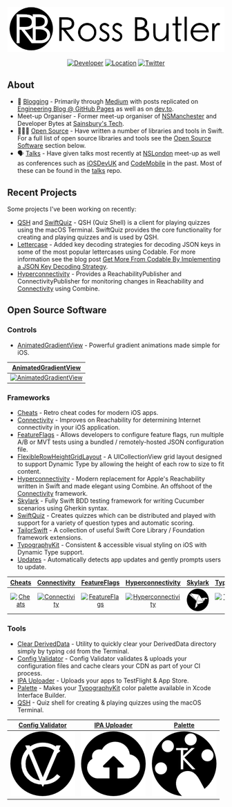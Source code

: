 ![Ross Butler](https://github.com/rwbutler/rwbutler/raw/master/docs/images/rwbutler-banner.png)

<div align="center">

[![Developer](https://img.shields.io/badge/📱%20developer-iOS-purple)](https://www.apple.com/uk/ios/ios-13/)
[![Location](https://img.shields.io/badge/📍%20location-London-brightgreen)](https://en.wikipedia.org/wiki/London)
[![Twitter](https://img.shields.io/badge/twitter-@ross_w_butler-blue.svg?style=flat)](https://twitter.com/ross_w_butler)

</div>

## About

- 📖 [Blogging](https://medium.com/@rwbutler) - Primarily through [Medium](https://medium.com/@rwbutler) with posts replicated on [Engineering Blog @ GitHub Pages](https://rwbutler.github.io) as well as on [dev.to](https://dev.to/rwbutler).
- Meet-up Organiser - Former meet-up organiser of [NSManchester](https://www.meetup.com/NSManchester/) and Developer Bytes at [Sainsbury's Tech](https://github.com/jsainsburyplc).
- 👨🏻‍💻 [Open Source](#open-source-software) - Have written a number of libraries and tools in Swift. For a full list of open source libraries and tools see the [Open Source Software](#open-source-software) section below.
- 🗣 [Talks](https://github.com/rwbutler/talks) - Have given talks most recently at [NSLondon](https://www.meetup.com/NSLondon/) meet-up as well as conferences such as [iOSDevUK](http://www.iosdevuk.com) and [CodeMobile](https://www.codemobile.co.uk) in the past. Most of these can be found in the [talks](https://github.com/rwbutler/talks) repo.

## Recent Projects

Some projects I've been working on recently:

- [QSH](https://github.com/rwbutler/QSH) and [SwiftQuiz](https://github.com/rwbutler/SwiftQuiz) - QSH (Quiz Shell) is a client for playing quizzes using the macOS Terminal. SwiftQuiz provides the core functionality for creating and playing quizzes and is used by QSH.
- [Lettercase](https://github.com/rwbutler/Lettercase) - Added  key decoding strategies for decoding JSON keys in some of the most popular lettercases using Codable. For more information see the blog post [Get More From Codable By Implementing a JSON Key Decoding Strategy](https://medium.com/@rwbutler/supercharge-codable-by-implementing-a-json-key-decoding-strategy-a46fedacabc4).
- [Hyperconnectivity](https://github.com/rwbutler/Hyperconnectivity) - Provides a ReachabilityPublisher and ConnectivityPublisher for monitoring changes in Reachability and [Connectivity](https://github.com/rwbutler/Connectivity) using Combine.

## Open Source Software

### Controls

* [AnimatedGradientView](https://github.com/rwbutler/AnimatedGradientView) - Powerful gradient animations made simple for iOS.

|[AnimatedGradientView](https://github.com/rwbutler/AnimatedGradientView) |
|:-------------------------:|
|[![AnimatedGradientView](https://raw.githubusercontent.com/rwbutler/AnimatedGradientView/master/docs/images/animated-gradient-view-logo.png)](https://github.com/rwbutler/AnimatedGradientView) 

### Frameworks

* [Cheats](https://github.com/rwbutler/Cheats) - Retro cheat codes for modern iOS apps.
* [Connectivity](https://github.com/rwbutler/Connectivity) - Improves on Reachability for determining Internet connectivity in your iOS application.
* [FeatureFlags](https://github.com/rwbutler/FeatureFlags) - Allows developers to configure feature flags, run multiple A/B or MVT tests using a bundled / remotely-hosted JSON configuration file.
* [FlexibleRowHeightGridLayout](https://github.com/rwbutler/FlexibleRowHeightGridLayout) - A UICollectionView grid layout designed to support Dynamic Type by allowing the height of each row to size to fit content.
* [Hyperconnectivity](https://github.com/rwbutler/Hyperconnectivity) - Modern replacement for Apple's Reachability written in Swift and made elegant using Combine. An offshoot of the [Connectivity](https://github.com/rwbutler/Connectivity) framework.
* [Skylark](https://github.com/rwbutler/Skylark) - Fully Swift BDD testing framework for writing Cucumber scenarios using Gherkin syntax.
* [SwiftQuiz](https://github.com/rwbutler/swift-quiz) - Creates quizzes which can be distributed and played with support for a variety of question types and automatic scoring.
* [TailorSwift](https://github.com/rwbutler/TailorSwift) - A collection of useful Swift Core Library / Foundation framework extensions.
* [TypographyKit](https://github.com/rwbutler/TypographyKit) - Consistent & accessible visual styling on iOS with Dynamic Type support.
* [Updates](https://github.com/rwbutler/Updates) - Automatically detects app updates and gently prompts users to update.

|[Cheats](https://github.com/rwbutler/Cheats) |[Connectivity](https://github.com/rwbutler/Connectivity) | [FeatureFlags](https://github.com/rwbutler/FeatureFlags) | [Hyperconnectivity](https://github.com/rwbutler/Hyperconnectivity) | [Skylark](https://github.com/rwbutler/Skylark) | [TypographyKit](https://github.com/rwbutler/TypographyKit) | [Updates](https://github.com/rwbutler/Updates) |
|:-------------------------:|:-------------------------:|:-------------------------:|:-------------------------:|:-------------------------:|:-------------------------:|:-------------------------:|
|[![Cheats](https://raw.githubusercontent.com/rwbutler/Cheats/master/docs/images/cheats-logo.png)](https://github.com/rwbutler/Cheats) |[![Connectivity](https://github.com/rwbutler/Connectivity/raw/master/ConnectivityLogo.png)](https://github.com/rwbutler/Connectivity) | [![FeatureFlags](https://raw.githubusercontent.com/rwbutler/FeatureFlags/master/docs/images/feature-flags-logo.png)](https://github.com/rwbutler/FeatureFlags) | [![Hyperconnectivity](https://raw.githubusercontent.com/rwbutler/Hyperconnectivity/master/docs/images/hyperconnectivity-logo.png)](https://github.com/rwbutler/Hyperconnectivity) | [![Skylark](https://github.com/rwbutler/Skylark/raw/master/SkylarkLogo.png)](https://github.com/rwbutler/Skylark) | [![TypographyKit](https://raw.githubusercontent.com/rwbutler/TypographyKit/master/docs/images/typography-kit-logo.png)](https://github.com/rwbutler/TypographyKit) | [![Updates](https://raw.githubusercontent.com/rwbutler/Updates/master/docs/images/updates-logo.png)](https://github.com/rwbutler/Updates)

### Tools

* [Clear DerivedData](https://github.com/rwbutler/ClearDerivedData) - Utility to quickly clear your DerivedData directory simply by typing `cdd` from the Terminal.
* [Config Validator](https://github.com/rwbutler/ConfigValidator) - Config Validator validates & uploads your configuration files and cache clears your CDN as part of your CI process.
* [IPA Uploader](https://github.com/rwbutler/IPAUploader) - Uploads your apps to TestFlight & App Store.
* [Palette](https://github.com/rwbutler/TypographyKitPalette) - Makes your [TypographyKit](https://github.com/rwbutler/TypographyKit) color palette available in Xcode Interface Builder.
* [QSH](https://github.com/rwbutler/QSH) - Quiz shell for creating & playing quizzes using the macOS Terminal.

|[Config Validator](https://github.com/rwbutler/ConfigValidator) | [IPA Uploader](https://github.com/rwbutler/IPAUploader) | [Palette](https://github.com/rwbutler/TypographyKitPalette)|
|:-------------------------:|:-------------------------:|:-------------------------:|
|[![Config Validator](https://raw.githubusercontent.com/rwbutler/ConfigValidator/master/docs/images/config-validator-logo.png)](https://github.com/rwbutler/ConfigValidator) | [![IPA Uploader](https://raw.githubusercontent.com/rwbutler/IPAUploader/master/docs/images/ipa-uploader-logo.png)](https://github.com/rwbutler/IPAUploader) | [![Palette](https://raw.githubusercontent.com/rwbutler/TypographyKitPalette/master/docs/images/typography-kit-palette-logo.png)](https://github.com/rwbutler/TypographyKitPalette)

